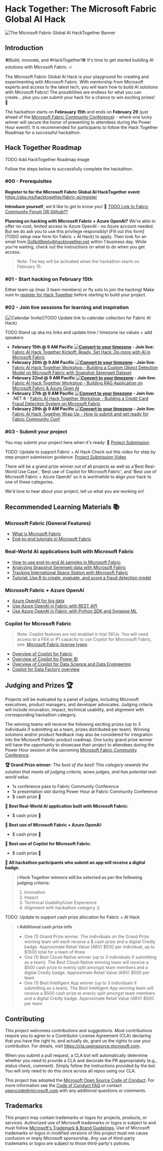 # Hack Together: The Microsoft Fabric Global AI Hack

![The Microsoft Fabric Global AI HackTogether Banner](./images/logo.png)

## Introduction

🛠️Build, innovate, and #HackTogether!🛠️ It's time to get started building AI solutions with Microsoft Fabric. 🔥

The Microsoft Fabric Global AI Hack is your playground for creating and experimenting with Microsoft Fabric. With mentorship from Microsoft experts and access to the latest tech, you will learn how to build AI solutions with Microsoft Fabric! The possibilities are endless for what you can create... plus you can submit your hack for a chance to win exciting prizes! 🥳

The hackathon starts on **Febrauary 15th** and ends on **February 29** (just ahead of the [Microsoft Fabric Community Conference](https://fabricconf.com/)) - where one lucky winner will secure the honor of presenting to attendees during the Power Hour event!). It is recommended for participants to follow the Hack Together Roadmap for a successful hackathon.

## Hack Together Roadmap
TODO Add HackTogether Roadmap image

Follow the steps below to successfully complete the hackathon.

### #00 - Prerequisites

**Register to for the Microsoft Fabric Global AI HackTogether event**: https://aka.ms/hacktogether/fabric-ai/register

**Introduce yourself**, we'd like to get to know you! 🥳 [TODO Link to Fabric Community Forum OR Github??]()

**Planning on hacking with Microsoft Fabric + Azure OpenAI?** We're able to offer no-cost, limited access to Azure OpenAI - no Azure account needed. But we do ask you to use this privilege responsibly! [Fill out this form](TODO setup new form for Fabric + AI Hack) to apply. Then look for an email from DoNotReply@hacktogether.net within 1 business day. While you're waiting, check out the instructions on what to do when you get access.

> Note: The key will be activated when the hackathon starts on February 15.

### #01 - Start hacking on February 15th
Either team up (max 3 team members) or fly solo to join the hacking! Make sure to [register for Hack Together](https://aka.ms/hacktogether/fabric-ai/register) before starting to build your project.

### #02 - Join live sessions for learning and inspiration

[![Calendar Invite](https://img.shields.io/badge/ADD%20TO%20CALENDAR-4285F4?style=for-the-badge&label=&labelColor=555555&logoColor=white&logo=googlecalendar)](TODO Update link to calendar collection for Fabric AI Hack)

TODO Stand up aka.ms links and update time / timezone iso values + add speakers

* **February 15th @ 9 AM Pacific [![Convert to your timezone](https://img.shields.io/badge/convert_to_your_timezone_%F0%9F%8C%8D-green)](https://www.timeanddate.com/worldclock/converter.html?iso=20231120T220000&p1=1244) - Join live:** [Fabric AI Hack Together Kickoff: Ready, Set Hack: Do more with AI in Microsoft Fabric](https://aka.ms/hacktogether/fabricai/session1)
* **February 20th @ 9 AM Pacific [![Convert to your timezone](https://img.shields.io/badge/convert_to_your_timezone_%F0%9F%8C%8D-green)](https://www.timeanddate.com/worldclock/converter.html?iso=20231127T190000&p1=1244) - Join live:** [Fabric AI Hack Together Workshop - Building a Custom Object Detection Model on Microsoft Fabric with Snapshot Serengeti Dataset](https://aka.ms/hacktogether/fabricai/session2)
* **February 22nd @ 9 AM Pacific [![Convert to your timezone](https://img.shields.io/badge/convert_to_your_timezone_%F0%9F%8C%8D-green)](https://www.timeanddate.com/worldclock/converter.html?iso=20231127T190000&p1=1244) - Join live:** [Fabric AI Hack Together Workshop - Building RAG Application on Microsoft Fabric & Azure Open AI
](https://aka.ms/hacktogether/fabricai/session3)
* **February 27th @ 9 AM Pacific [![Convert to your timezone](https://img.shields.io/badge/convert_to_your_timezone_%F0%9F%8C%8D-green)](https://www.timeanddate.com/worldclock/converter.html?iso=20231128T220000&p1=1244) - Join live:** .NET 8 - [Fabric AI Hack Together Workshop - Building a Credit Card Fraud Detection System on Microsoft Fabric
](https://aka.ms/hacktogether/dotnet/session3)
* **February 29th @ 9 AM Pacific [![Convert to your timezone](https://img.shields.io/badge/convert_to_your_timezone_%F0%9F%8C%8D-green)](https://www.timeanddate.com/worldclock/converter.html?iso=20231204T230000&p1=1244) - Join live:** [Fabric AI Hack Together Wrap Up - How to submit and get ready for Fabric Community Conf](https://aka.ms/hacktogether/dotnet/session4)

### #03 - Submit your project

You may submit your project here when it's ready: 🚀 [Project Submission](https://github.com/microsoft/hack-together-fabric-ai/issues/new?assignees=&labels=&projects=&template=project.yml&title=Project%3A+%3Cshort+description%3E)

TODO: Update to support Fabric + AI Hack
Check out this video for step by step project submission guidance: [Project Submission Video](https://github.com/microsoft/hack-together-teams/assets/3199282/572ea387-61ec-4b77-9885-23b5b2bd39bd)

There will be a grand prize winner out of all projects as well as a'Best Real-World Use Case', 'Best use of Copilot for Microsoft Fabric', and 'Best use of Microsoft Fabric + Azure OpenAI' so it is worthwhile to align your hack to one of these categories.

We'd love to hear about your project, tell us what you are working on!

## Recommended Learning Materials 📚

### Microsoft Fabric (General Features)
* [What is Microsoft Fabric](https://learn.microsoft.com/en-us/fabric/get-started/microsoft-fabric-overview)
* [End-to-end tutorials in Microsoft Fabric](https://learn.microsoft.com/en-us/fabric/get-started/end-to-end-tutorials)

### Real-World AI applications built with Microsoft Fabric

* [How to use end-to-end AI samples in Microsoft Fabric](https://learn.microsoft.com/en-us/fabric/data-science/use-ai-samples)
* [Analyzing Snapshot Serengeti data with Microsoft Fabric](https://aka.ms/fabric-e2e-serengeti/)
* [Tracking International Space Station with Microsoft Fabric](https://github.com/anshulsharmas/fabric-iss-demo)
* [Tutorial: Use R to create, evaluate, and score a fraud detection model](https://learn.microsoft.com/en-us/fabric/data-science/r-fraud-detection)

### Microsoft Fabric + Azure OpenAI

* [Azure OpenAI for big data](https://learn.microsoft.com/en-us/fabric/data-science/open-ai)
* [Use Azure OpenAI in Fabric with REST API](https://learn.microsoft.com/en-us/fabric/data-science/ai-services/how-to-use-openai-via-rest-api)
* [Use Azure OpenAI in Fabric with Python SDK and Synapse ML](https://learn.microsoft.com/en-us/fabric/data-science/ai-services/how-to-use-openai-sdk-synapse?tabs=python)

### Copilot for Microsoft Fabric

> Note: Copilot features are not enabled in trial SKUs. You will need access to a F64 or P1 capacity to use Copilot for Miocrosoft Fabric, see: [Microsoft Fabric license types](https://learn.microsoft.com/en-us/fabric/enterprise/licenses#microsoft-fabric-license-types).

* [Overview of Copilot for Fabric](https://learn.microsoft.com/en-us/fabric/get-started/copilot-fabric-overview)
* [Overview of Copilot for Power BI](https://learn.microsoft.com/en-us/power-bi/create-reports/copilot-introduction)
* [Overview of Copilot for Data Science and Data Engineering](https://learn.microsoft.com/en-us/fabric/get-started/copilot-notebooks-overview)
* [Copilot for Data Factory overview](https://learn.microsoft.com/en-us/fabric/get-started/copilot-fabric-data-factory)


## Judging and Prizes 🏆

Projects will be evaluated by a panel of judges, including Microsoft executives, product managers, and developer advocates. Judging criteria will include innovation, impact, technical usability, and alignment with corresponding hackathon category.

The winning teams will receive the following exciting prizes (up to 3 individuals if submitting as a team, prizes distributed per team). Winning solutions and/or product feedback may also be considered for integration into the Microsoft Fabrtic product roadmap. One lucky grand prize winner will have the opportunity to showcase their project to attendees during the Power Hour session at the upcoming [Microsoft Fabric Community Conference](https://fabricconf.com/).

**🏆 Grand Prize winner:** _The best of the best! This category rewards the solution that meets all judging criteria, wows judges, and has potential real-world value._

* 1x conference pass to Fabric Community Conference
* 1x presentation slot during Power Hour at Fabric Community Conference
* $ cash prize 💸

**🥇 Best Real-World AI application built with Microsoft Fabric:**

* $ cash prize 💸

**🥇 Best use of Microsoft Fabric + Azure OpenAI:**

* $ cash prize 💸

**🥇 Best use of Copilot for Microsoft Fabric:**

* $ cash prize 💸

**🏅 All hackathon participants who submit an app will receive a digital badge.**

>**ℹ️ Hack Together winners will be selected as per the following judging criteria:**
>
>1. Innovation
>2. Impact
>3. Technical Usability/User Experience
>4. Alignment with hackathon category ()

TODO: Update to support cash prize allocation for Fabric + AI Hack
> **ℹ️ Additional cash prize info**
> - One (1) Grand Prize winner. The individuals on the Grand Prize winning team will each receive a $ cash prize and a digital Credly badge. Approximate Retail Value (ARV)
$500 per individual, up to $1500 total for a team of three
> - One (1) Best Cloud-Native winner (up to 3 individuals if submitting as a team). The Best Cloud-Native winning team will receive a $500 cash prize to evenly split amongst team members and a digital Credly badge. Approximate Retail Value (ARV) $500 per team
> - One (1) Best Intelligent App winner (up to 3 individuals if submitting as a team). The Best Intelligent App winning team will receive a $500 cash prize to evenly split amongst team members and a digital Credly badge. Approximate Retail Value (ARV) $500 per team

## Contributing

This project welcomes contributions and suggestions.  Most contributions require you to agree to a
Contributor License Agreement (CLA) declaring that you have the right to, and actually do, grant us
the rights to use your contribution. For details, visit https://cla.opensource.microsoft.com.

When you submit a pull request, a CLA bot will automatically determine whether you need to provide
a CLA and decorate the PR appropriately (e.g., status check, comment). Simply follow the instructions
provided by the bot. You will only need to do this once across all repos using our CLA.

This project has adopted the [Microsoft Open Source Code of Conduct](https://opensource.microsoft.com/codeofconduct/).
For more information see the [Code of Conduct FAQ](https://opensource.microsoft.com/codeofconduct/faq/) or
contact [opencode@microsoft.com](mailto:opencode@microsoft.com) with any additional questions or comments.

## Trademarks

This project may contain trademarks or logos for projects, products, or services. Authorized use of Microsoft 
trademarks or logos is subject to and must follow 
[Microsoft's Trademark & Brand Guidelines](https://www.microsoft.com/en-us/legal/intellectualproperty/trademarks/usage/general).
Use of Microsoft trademarks or logos in modified versions of this project must not cause confusion or imply Microsoft sponsorship.
Any use of third-party trademarks or logos are subject to those third-party's policies.
